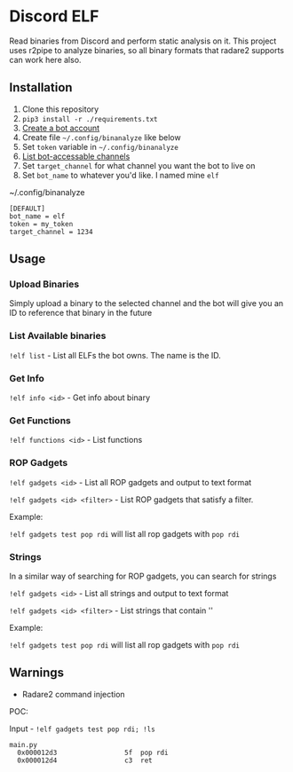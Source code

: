 # Discord ELF

Read binaries from Discord and perform static analysis on it. This project uses r2pipe to analyze binaries, so all binary formats that radare2 supports can work here also.

## Installation

1. Clone this repository
2. `pip3 install -r ./requirements.txt`
3. [Create a bot account][create bot]
4. Create file `~/.config/binanalyze` like below
5. Set `token` variable in `~/.config/binanalyze`
6. [List bot-accessable channels][list channels]
7. Set `target_channel` for what channel you want the bot to live on
8. Set `bot_name` to whatever you'd like. I named mine `elf`


~/.config/binanalyze
```
[DEFAULT]
bot_name = elf
token = my_token
target_channel = 1234
```

## Usage

### Upload Binaries

Simply upload a binary to the selected channel and the bot will give you an ID to reference that binary in the future

### List Available binaries

`!elf list` - List all ELFs the bot owns. The name is the ID.

### Get Info

`!elf info <id>` - Get info about binary

### Get Functions

`!elf functions <id>` - List functions


### ROP Gadgets

`!elf gadgets <id>` - List all ROP gadgets and output to text format

`!elf gadgets <id> <filter>` - List ROP gadgets that satisfy a filter.

Example:

`!elf gadgets test pop rdi` will list all rop gadgets with `pop rdi`

### Strings

In a similar way of searching for ROP gadgets, you can search for strings

`!elf gadgets <id>` - List all strings and output to text format

`!elf gadgets <id> <filter>` - List strings that contain '<filter>'

Example:

`!elf gadgets test pop rdi` will list all rop gadgets with `pop rdi`


## Warnings

* Radare2 command injection

POC:

Input - `!elf gadgets test pop rdi; !ls`

```
main.py
  0x000012d3                 5f  pop rdi
  0x000012d4                 c3  ret
```

[create bot]: https://discordpy.readthedocs.io/en/latest/discord.html#discord-intro
[list channels]: https://github.com/t94j0/discord-serverlist
